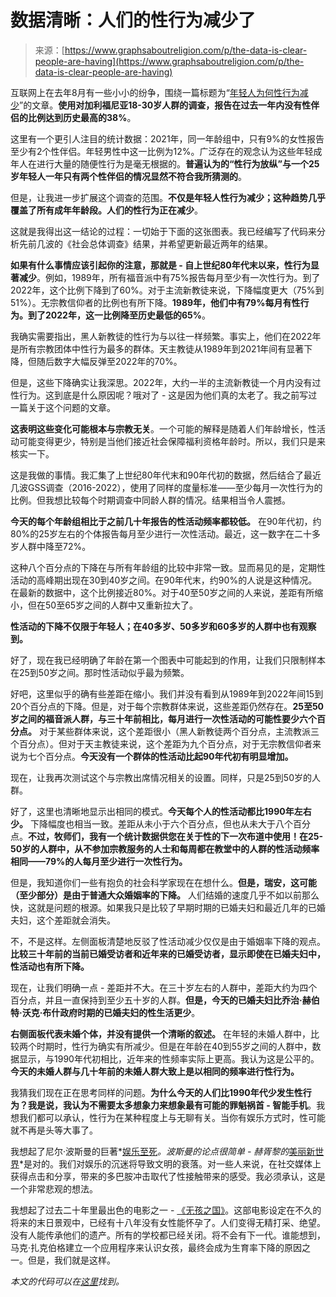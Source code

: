 <!--yml

category: 未分类

date: 2024-05-27 14:58:29

-->

# 数据清晰：人们的性行为减少了

> 来源：[https://www.graphsaboutreligion.com/p/the-data-is-clear-people-are-having](https://www.graphsaboutreligion.com/p/the-data-is-clear-people-are-having)

互联网上在去年8月有一些小小的纷争，围绕一篇标题为“[年轻人为何性行为减少](https://www.latimes.com/california/story/2023-08-03/young-adults-less-sex-gen-z-millennials-generations-parents-grandparents)”的文章。**使用对加利福尼亚18-30岁人群的调查，报告在过去一年内没有性伴侣的比例达到历史最高的38%**。

这里有一个更引人注目的统计数据：2021年，同一年龄组中，只有9%的女性报告至少有2个性伴侣。年轻男性中这一比例为12%。广泛存在的观念认为这些年轻成年人在进行大量的随便性行为是毫无根据的。**普遍认为的“性行为放纵”与一个25岁年轻人一年只有两个性伴侣的情况显然不符合我所猜测的**。

但是，让我进一步扩展这个调查的范围。**不仅是年轻人性行为减少；这种趋势几乎覆盖了所有成年年龄段。人们的性行为正在减少**。

这就是我得出这一结论的过程：一切始于下面的这张图表。我已经编写了代码来分析先前几波的《社会总体调查》结果，并希望更新最近两年的结果。

**如果有什么事情应该引起你的注意，那就是 - 自上世纪80年代末以来，性行为显著减少**。例如，1989年，所有福音派中有75%报告每月至少有一次性行为。到了2022年，这个比例下降到了60%。对于主流新教徒来说，下降幅度更大（75%到51%）。无宗教信仰者的比例也有所下降。**1989年，他们中有79%每月有性行为。到了2022年，这一比例降至历史最低的65%**。

我确实需要指出，黑人新教徒的性行为与以往一样频繁。事实上，他们在2022年是所有宗教团体中性行为最多的群体。天主教徒从1989年到2021年间有显著下降，但随后数字大幅反弹至2022年的70%。

但是，这些下降确实让我深思。2022年，大约一半的主流新教徒一个月内没有过性行为。这到底是什么原因呢？哦对了 - 这是因为他们真的太老了。我之前写过一篇关于这个问题的文章。

**这表明这些变化可能根本与宗教无关**。一个可能的解释是随着人们年龄增长，性活动可能变得更少，特别是当他们接近社会保障福利资格年龄时。所以，我们只是来核实一下。

这是我做的事情。我汇集了上世纪80年代末和90年代初的数据，然后结合了最近几波GSS调查（2016-2022），使用了同样的度量标准——至少每月一次性行为的比例。但我想比较每个时期调查中同龄人群的情况。结果相当令人震撼。

**今天的每个年龄组相比于之前几十年报告的性活动频率都较低。** 在90年代初，约80%的25岁左右的个体报告每月至少进行一次性活动。最近，这一数字在二十多岁人群中降至72%。

这种八个百分点的下降在与所有年龄组的比较中非常一致。显而易见的是，定期性活动的高峰期出现在30到40岁之间。在90年代末，约90%的人说是这种情况。在最新的数据中，这个比例接近80%。对于40至50岁之间的人来说，差距有所缩小，但在50至65岁之间的人群中又重新拉大了。

**性活动的下降不仅限于年轻人；在40多岁、50多岁和60多岁的人群中也有观察到。**

好了，现在我已经明确了年龄在第一个图表中可能起到的作用，让我们只限制样本在25到50岁之间。那时性活动似乎最为频繁。

好吧，这里似乎的确有些差距在缩小。我们并没有看到从1989年到2022年间15到20个百分点的下降。但是，对于每个宗教群体来说，这些差距仍然存在。**25至50岁之间的福音派人群，与三十年前相比，每月进行一次性活动的可能性要少六个百分点。** 对于某些群体来说，这个差距很小（黑人新教徒两个百分点，主流教派三个百分点）。但对于天主教徒来说，这个差距为九个百分点，对于无宗教信仰者来说为七个百分点。**今天没有一个群体的性活动比起90年代初有明显增加。**

现在，让我再次测试这个与宗教出席情况相关的设置。同样，只是25到50岁的人群。

好了，这里也清晰地显示出相同的模式。**今天每个人的性活动都比1990年左右少。** 下降幅度也相当一致。差距从未小于六个百分点，但也从未大于八个百分点。**不过，牧师们，我有一个统计数据供您在关于性的下一次布道中使用！在25-50岁的人群中，从不参加宗教服务的人士和每周都在教堂中的人群的性活动频率相同——79%的人每月至少进行一次性行为。**

但是，我知道你们一些有抱负的社会科学家现在在想什么。**但是，瑞安，这可能（至少部分）是由于普通大众婚姻率的下降。** 人们结婚的速度几乎不如以前那么快，这就是问题的根源。如果我只是比较了早期时期的已婚夫妇和最近几年的已婚夫妇，这个差距就会消失。

不，不是这样。左侧面板清楚地反驳了性活动减少仅仅是由于婚姻率下降的观点。**比较三十年前的当前已婚受访者和近年来的已婚受访者，显示即使在已婚夫妇中，性活动也有所下降。**

现在，让我们明确一点 - 差距并不大。在三十岁左右的人群中，差距大约为四个百分点，并且一直保持到至少五十岁的人群。**但是，今天的已婚夫妇比乔治·赫伯特·沃克·布什政府时期的已婚夫妇的性生活更少**。

**右侧面板代表未婚个体，并没有提供一个清晰的叙述。** 在年轻的未婚人群中，比较两个时期时，性行为确实有所减少。但是在年龄在40到55岁之间的人群中，数据显示，与1990年代初相比，近年来的性频率实际上更高。我认为这是公平的。**今天的未婚人群与几十年前的未婚人群大致上是以相同的频率进行性行为。**

我猜我们现在正在思考同样的问题。**为什么今天的人们比1990年代少发生性行为？我是说，我认为不需要太多想象力来想象最有可能的罪魁祸首 - 智能手机**。我想我们都可以承认，性行为在某种程度上与无聊有关。当你有娱乐方式时，性可能就不再是头等大事了。

我想起了尼尔·波斯曼的巨著*[娱乐至死](https://zh.wikipedia.org/wiki/娱乐至死)*。波斯曼的论点很简单 - 赫胥黎的*[美丽新世界](https://zh.wikipedia.org/wiki/美丽新世界)*是对的。我们对娱乐的沉迷将导致文明的衰落。对一些人来说，在社交媒体上获得点击和分享，带来的多巴胺冲击取代了性接触带来的感受。我必须承认，这是一个非常悲观的想法。

我想起了过去二十年里最出色的电影之一 - [《无孩之国》](https://zh.wikipedia.org/wiki/%E6%97%A0%E5%AD%A9%E4%B9%8B%E5%9B%BD)。这部电影设定在不久的将来的末日景观中，已经有十八年没有女性能怀孕了。人们变得无精打采、绝望。没有人能传承他们的遗产。所有的学校都已经关闭。将不会有下一代。谁能想到，马克·扎克伯格建立一个应用程序来认识女孩，最终会成为生育率下降的原因之一。但是，我们就是这样。

*本文的代码可以在[这里](https://gist.github.com/ryanburge/ccc0d355069ca59742785282e2b5a424)找到。*
